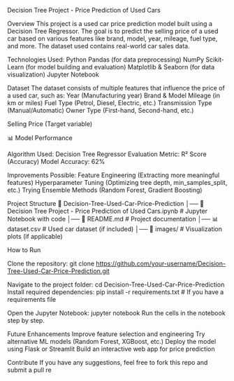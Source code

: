 Decision Tree Project - Price Prediction of Used Cars

Overview
This project is a used car price prediction model built using a Decision Tree Regressor. The goal is to predict the selling price of a used car based on various features like brand, model, year, mileage, fuel type, and more. The dataset used contains real-world car sales data.

Technologies Used:
Python
Pandas (for data preprocessing)
NumPy
Scikit-Learn (for model building and evaluation)
Matplotlib & Seaborn (for data visualization)
Jupyter Notebook

Dataset
The dataset consists of multiple features that influence the price of a used car, such as:
Year (Manufacturing year)
Brand & Model
Mileage (in km or miles)
Fuel Type (Petrol, Diesel, Electric, etc.)
Transmission Type (Manual/Automatic)
Owner Type (First-hand, Second-hand, etc.)

Selling Price (Target variable)

📊 Model Performance

Algorithm Used: Decision Tree Regressor
Evaluation Metric: R² Score (Accuracy)
Model Accuracy: 62%

Improvements Possible:
Feature Engineering (Extracting more meaningful features)
Hyperparameter Tuning (Optimizing tree depth, min_samples_split, etc.)
Trying Ensemble Methods (Random Forest, Gradient Boosting)


Project Structure
📁 Decision-Tree-Used-Car-Price-Prediction
│── 📄 Decision Tree Project - Price Prediction of Used Cars.ipynb  # Jupyter Notebook with code
│── 📄 README.md  # Project documentation
│── 📊 dataset.csv  # Used car dataset (if included)
│── 📂 images/  # Visualization plots (if applicable)

How to Run

Clone the repository:
git clone https://github.com/your-username/Decision-Tree-Used-Car-Price-Prediction.git

Navigate to the project folder:
cd Decision-Tree-Used-Car-Price-Prediction
Install required dependencies:
pip install -r requirements.txt  # If you have a requirements file

Open the Jupyter Notebook:
jupyter notebook
Run the cells in the notebook step by step.

Future Enhancements
Improve feature selection and engineering
Try alternative ML models (Random Forest, XGBoost, etc.)
Deploy the model using Flask or Streamlit
Build an interactive web app for price prediction

Contribute
If you have any suggestions, feel free to fork this repo and submit a pull re
